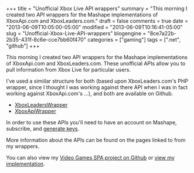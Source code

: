 +++
title = "Unofficial Xbox Live API wrappers"
summary = "This morning I created two API wrappers for the Mashape implementations of XboxApi.com and XboxLeaders.com."
draft = false
comments = true
date = "2013-06-09T10:05:00-05:00"
modified = "2013-06-09T10:16:41-05:00"
slug = "Unofficial-Xbox-Live-API-wrappers"
blogengine = "8ce7a22b-2b35-431f-8c6e-cce7bb60f470"
categories = ["gaming"]
tags = [".net", "github"]
+++

<p>This morning I created two API wrappers for the Mashape implementations of XboxApi.com and XboxLeaders.com. These unofficial APIs allow you to pull information from Xbox Live for particular users.</p>
<p>I've used a simiilar structure for both (based upon XboxLeaders.com's PHP wrapper, since I thought I was working against there API when I was in fact working against XboxApi.com's ...), and both are available on Github.</p>
<p>
<ul>
<li><a rel="external" href="https://github.com/JamesSkemp/XboxLeadersWrapper">XboxLeadersWrapper</a></li>
<li><a rel="external" href="https://github.com/JamesSkemp/XboxApiWrapper">XboxApiWrapper</a></li>
</ul>
</p>
<p>In order to use these APIs you'll need to have an account on Mashape, subscribe, and <a rel="external nofollow" href="https://www.mashape.com/keys">generate keys</a>.</p>
<p>More information about the APIs can be found on the pages linked to from my wrappers.</p>
<p>You can also view my <a rel="external" href="https://github.com/JamesSkemp/VideoGamesSpa">Video Games SPA project on Github</a> or <a rel="external" href="http://media.jamesrskemp.com/vg/Default.html">view my implementation</a>.</p>
